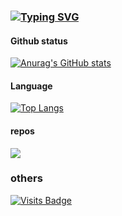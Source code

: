 ### [![Typing SVG](https://readme-typing-svg.herokuapp.com/?lines=Here+Is+LoveLoliii's+Page;你好+陌生人+！&color=c04851)](https://github.com/LoveLoliii)

#### Github status
[![Anurag's GitHub stats](https://github-readme-stats.vercel.app/api?username=LoveLoliii&show_icons=true)](https://github.com/LoveLoliii)
#### Language
[![Top Langs](https://github-readme-stats.vercel.app/api/top-langs/?username=LoveLoliii&layout=compact)](https://github.com/LoveLoliii)
#### repos
<a href="https://github.com/kokolokksk/mua">
  <img align="center" src="https://github-readme-stats.vercel.app/api/pin/?username=kokolokksk&repo=mua" />
</a> 

### others
[![Visits Badge](https://badges.pufler.dev/visits/loveloliii/loveloliii)](https://github.com/LoveLoliii)

